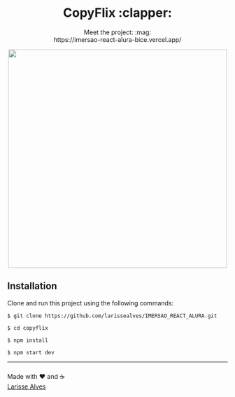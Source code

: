 <h1 align="center"><strong> CopyFlix :clapper:</strong></h1>
<p align="center">Meet the project: :mag:<br> https://imersao-react-alura-bice.vercel.app/ </p>

<div align="center" > 
  <img src="https://github.com/larissealves/IMERSAO_REACT_ALURA/blob/master/copyflix/public/CopyFlix%20(1).gif" width="500" height="500" /> 
</div>
 
## Installation
Clone and run this project using the following commands:
```
$ git clone https://github.com/larissealves/IMERSAO_REACT_ALURA.git

$ cd copyflix

$ npm install

$ npm start dev
```
---

###
Made with :heart: and :coffee:	<br>
<a href="https://www.linkedin.com/in/larissealves/"> Larisse Alves </a>
